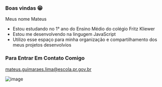 ### Boas vindas 😁

Meus nome Mateus

- Estou estudando no 1° ano do Ensino Médio do colégio Fritz Kliewer
- Estou me desenvolvendo na lingugem JavaScript
- Utilizo esse espaço para minha organização e compartilhamento dos meus projetos desenvolvios

### Para Entrar Em Contato Comigo

mateus.guimaraes.lima@escola.pr.gov.br

![image](https://github.com/user-attachments/assets/6f839043-6093-4cd6-8c17-272bb5c115ec)

